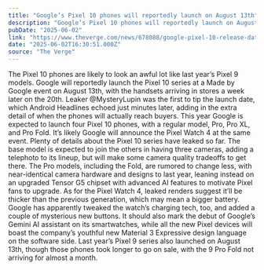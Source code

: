 ```yaml
---
title: "Google’s Pixel 10 phones will reportedly launch on August 13th"
description: "Google’s Pixel 10 phones will reportedly launch on August 13th - Latest insights and analysis"
pubDate: "2025-06-02"
link: "https://www.theverge.com/news/678088/google-pixel-10-release-date-launch-august"
date: "2025-06-02T16:30:51.000Z"
source: "The Verge"
---
```



The Pixel 10 phones are likely to look an awful lot like last year’s Pixel 9 models.
Google will reportedly launch the Pixel 10 series at a Made by Google event on August 13th, with the handsets arriving in stores a week later on the 20th.
Leaker @MysteryLupin was the first to tip the launch date, which Android Headlines echoed just minutes later, adding in the extra detail of when the phones will actually reach buyers.
 This year Google is expected to launch four Pixel 10 phones, with a regular model, Pro, Pro XL, and Pro Fold.
 It’s likely Google will announce the Pixel Watch 4 at the same event.
Plenty of details about the Pixel 10 series have leaked so far.
 The base model is expected to join the others in having three cameras, adding a telephoto to its lineup, but will make some camera quality tradeoffs to get there.
 The Pro models, including the Fold, are rumored to change less, with near-identical camera hardware and designs to last year, leaning instead on an upgraded Tensor G5 chipset with advanced AI features to motivate Pixel fans to upgrade.
As for the Pixel Watch 4, leaked renders suggest it’ll be thicker than the previous generation, which may mean a bigger battery.
 Google has apparently tweaked the watch’s charging tech, too, and added a couple of mysterious new buttons.
 It should also mark the debut of Google’s Gemini AI assistant on its smartwatches, while all the new Pixel devices will boast the company’s youthful new Material 3 Expressive design language on the software side.
Last year’s Pixel 9 series also launched on August 13th, though those phones took longer to go on sale, with the 9 Pro Fold not arriving for almost a month.